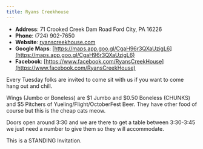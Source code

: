 ```yaml
---
title: Ryans Creekhouse
---
```



- **Address**: 71 Crooked Creek Dam Road
  Ford City, PA 16226
- **Phone**: (724) 902-7650
- **Website**: [ryanscreekhouse.com](https://www.ryanscreekhouse.com)
- **Google Maps**: [https://maps.app.goo.gl/CgaH96r3QXaUzigL6](https://maps.app.goo.gl/CgaH96r3QXaUzigL6)
- **Facebook**: [https://www.facebook.com/RyansCreekHouse](https://www.facebook.com/RyansCreekHouse)

Every Tuesday  folks are invited to come sit with us if you want to come hang out and chill.

 Wings (Jumbo or Boneless) are $1 Jumbo and $0.50 Boneless (CHUNKS) and $5 Pitchers of Yueling/Flight/OctoberFest Beer.  They have other food of course but this is the cheap cats meow.

Doors open around 3:30 and we are there to get a table between 3:30-3:45 we just need a number to give them so they will accommodate.

This is a STANDING Invitation.